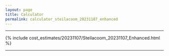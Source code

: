 ```yaml
---
layout: page
title: Calculator
permalink: calculator_steilacoom_20231107_enhanced
---
```


___

{% include cost_estimates/20231107/Steilacoom_20231107_Enhanced.html %}

___


